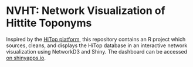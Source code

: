 # NVHT: Network Visualization of Hittite Toponyms

Inspired by the [HiTop platform](https://www.hethport.uni-wuerzburg.de/HiTop/hetgeointro.php "HiTop: Hittite Toponyms"), this repository contains an R project which sources, cleans, and displays the HiTop database in an interactive network visualization using NetworkD3 and Shiny. The dashboard can be accessed [on shinyapps.io](https://veryeager.shinyapps.io/NVHT/ "NVHT by Asher Stout").
